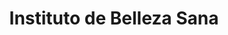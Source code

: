 ---
title: "Instituto de Belleza Sana"
url: /sant-andreu-de-la-barca/instituto-de-belleza-sana/
shop: cosméticos
---